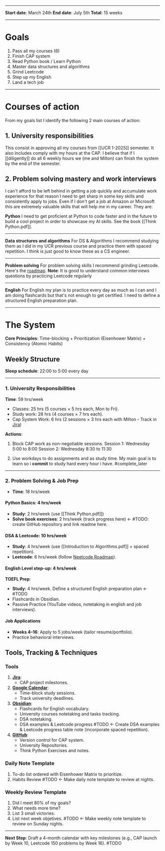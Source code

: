 ___
**Start date**: March 24th
**End date**: July 5th
**Total**: 15 weeks
___
# Goals
1. Pass all my courses (6)
2. Finish CAP system
3. Read Python book / Learn Python
4. Master data structures and algorithms
5. Grind Leetcode
6. Step up my English
7. Land a tech job
___
#  Courses of action
From my goals list I identify the following 2 main courses of action:
## 1. University responsibilities
This consist in approving all my courses from [[UCR 1-2025]] semester.
It also includes comply with my hours at the CAP. I believe that if I [[diligently]] do all 6 weekly hours we (me and Milton) can finish the system by the end of the semester.

## 2. Problem solving mastery and work interviews
I can't afford to be left behind in getting a job quickly and accumulate work experience for that reason I need to get sharp in some key skills and consistently apply to jobs. Even if I don't get a job at Amazon or Microsoft this are extremely valuable skills that will help me in my career. They are:

**Python**
I need to get proficient at Python to code faster and in the future to build a cool project in order to showcase my AI skills. See the book [[Think Python.pdf]].
___
**Data structures and algorithms**
For DS & Algorithms I recommend studying them as I did in my UCR previous course and practice them with spaced repetition. I think is just good to know these as a CS engineer.
___
**Problem solving**
For problem solving skills I recommend grinding Leetcode. Here's the [roadmap](https://neetcode.io/roadmap).
**Note**: It is good to understand common interviews questions by practicing Leetcode regularly
___
**English**
For English my plan is to practice every day as much as I can and I am doing flashcards but that's not enough to get certified. I need to define a structured English preparation plan.
___
# The System
**Core Principles**: Time-blocking + Prioritization (Eisenhower Matrix) + Consistency (Atomic Habits)
## Weekly Structure
**Sleep schedule**: 22:00 to 5:00 every day
___
### 1. University Responsibilities
**Time**: 59 hrs/week
- Classes: 25 hrs (5 courses × 5 hrs each, Mon to Fri).
- Study work: 28 hrs (4 courses × 7 hrs each).
- Cap System Work: 6 hrs (2 sessions × 3 hrs each with Milton - Track in [Jira](https://brandontrg.atlassian.net/jira/software/projects/KAN/boards/1))

**Actions**:
1. Block CAP work as non-negotiable sessions.
	Session 1: Wednesday 5:00 to 8:00
	Session 2: Wednesday 8:30 to 11:30
	
2. Use workdays to do assignments and as study time. My main goal is to learn so i **commit** to study hard every hour i have.
	#complete_later 

___
### 2. Problem Solving & Job Prep
- **Time**: 18 hrs/week
#### Python Basics: 4 hrs/week
- **Study**: 2 hrs/week (use [[Think Python.pdf]])
- **Solve book exercises**: 2 hrs/week (track progress here) <- #TODO: create GitHub repository and link readme here.
#### DSA & Leetcode: 10 hrs/week
- **Study**: 4 hrs/week (use [[Introduction to Algorithms.pdf]] + spaced repetition).
- **Leetcode**: 6 hrs/week (follow [Neetcode Roadmap](https://neetcode.io/roadmap)).
#### English Level step-up: 4 hrs/week
**TOEFL Prep**:
- **Study**: 4 hrs/week. Define a structured English preparation plan <- #TODO 
- Flashcards in Obsidian.
- Passive Practice (YouTube videos, notetaking in english and job interviews).
#### Job Applications
- **Weeks 4–16**: Apply to 5 jobs/week (tailor resume/portfolio).
- Practice behavioral interviews.

## Tools, Tracking & Techniques

### Tools
1. [**Jira**](https://brandontrg.atlassian.net/jira/software/projects/KAN/boards/1):
	- CAP project milestones.
2. [**Google Calendar**](https://calendar.google.com/calendar/u/0/r/week): 
	- Time-block study sessions.
	- Track university deadlines.
3. [**Obsidian**](https://github.com/BrandonTrigueros/ObsidianVault):
	- Flashcards for English vocabulary.
	- University courses notetaking and tasks tracking.
	- DSA notetaking.
	- DSA examples & Leetcode progress #TODO <- Create DSA examples & Leetcode progress table note (incorporate spaced repetition).
4. [**GitHub**](https://github.com/):
	- Version control for CAP system.
	- University Repositories.
	- Think Python Exercises and notes.

### Daily Note Template
1. To-do list ordered with Eisenhower Matrix to prioritize.
2. Habits Review
#TODO <- Make daily note template to review at nights.

### Weekly Review Template
1. Did I meet 80% of my goals?
2. What needs more time?
3. List 3 small victories.
4. List next week objetives.
#TODO <- Make weekly note template to review on Sunday nights.

---
**Next Step**: Draft a 4-month calendar with key milestones (e.g., CAP launch by Week 10, Leetcode 150 problems by Week 16). #TODO 